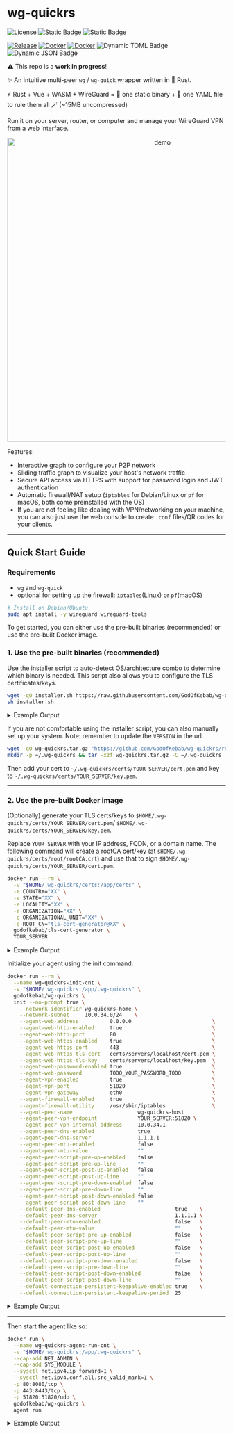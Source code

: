 # wg-quickrs

[![License](https://img.shields.io/github/license/godofkebab/wg-quickrs?logo=GitHub&color=brightgreen)](https://github.com/GodOfKebab/wg-quickrs)
![Static Badge](https://img.shields.io/badge/amd64%20%7C%20arm64%20%7C%20arm%2Fv7%20%20-%20grey?label=arch)
![Static Badge](https://img.shields.io/badge/Debian%20%7C%20MacOS%20%20-%20black?label=platform)

[![Release](https://img.shields.io/github/v/tag/godofkebab/wg-quickrs?logo=github&label=latest%20tag&color=blue)](https://github.com/godofkebab/wg-quickrs/releases/latest)
[![Docker](https://img.shields.io/docker/image-size/godofkebab/wg-quickrs?logo=docker&color=%232496ED)](https://hub.docker.com/repository/docker/godofkebab/wg-quickrs)
[![Docker](https://img.shields.io/docker/pulls/godofkebab/wg-quickrs?logo=docker&color=%232496ED)](https://hub.docker.com/repository/docker/godofkebab/wg-quickrs/tags)
![Dynamic TOML Badge](https://img.shields.io/badge/dynamic/toml?url=https%3A%2F%2Fraw.githubusercontent.com%2FGodOfKebab%2Fwg-quickrs%2Frefs%2Fheads%2Fmain%2Fsrc%2Frust-agent%2FCargo.toml&query=package.rust-version&logo=rust&label=rust&color=%23000000)
![Dynamic JSON Badge](https://img.shields.io/badge/dynamic/json?url=https%3A%2F%2Fraw.githubusercontent.com%2FGodOfKebab%2Fwg-quickrs%2Frefs%2Fheads%2Fmain%2Fsrc%2Fweb%2Fpackage.json&query=dependencies.vue&logo=vue.js&label=vue&color=%234FC08D)

⚠️ This repo is a **work in progress**!

✨ An intuitive multi-peer `wg` / `wg-quick` wrapper written in 🦀 Rust.

⚡ Rust + Vue + WASM + WireGuard = 🧪 one static binary + 📝 one YAML file to rule them all 🪄 (~15MB uncompressed)

Run it on your server, router, or computer and manage your WireGuard VPN from a web interface.

<p align="center">
<img src="https://yasar.idikut.cc/project-assets/wg-quickrs-homepage.gif" height="700" alt="demo">
</p>

Features:
- Interactive graph to configure your P2P network
- Sliding traffic graph to visualize your host's network traffic
- Secure API access via HTTPS with support for password login and JWT authentication
- Automatic firewall/NAT setup (`iptables` for Debian/Linux or `pf` for macOS, both come preinstalled with the OS)
- If you are not feeling like dealing with VPN/networking on your machine, you can also just use the web console to create `.conf` files/QR codes for your clients.

---

## Quick Start Guide

### Requirements

- `wg` and `wg-quick`
- optional for setting up the firewall: `iptables`(Linux) or `pf`(macOS)

```bash
# Install on Debian/Ubuntu
sudo apt install -y wireguard wireguard-tools
```

To get started, you can either use the pre-built binaries (recommended) or use the pre-built Docker image.

### 1. Use the pre-built binaries (recommended)

Use the installer script to auto-detect OS/architecture combo to determine which binary is needed.
This script also allows you to configure the TLS certificates/keys.

```bash
wget -qO installer.sh https://raw.githubusercontent.com/GodOfKebab/wg-quickrs/refs/heads/main/installer.sh
sh installer.sh
````

<details>
<summary>Example Output</summary>

```text
Detected target: aarch64-apple-darwin
Fetching latest release version...
    Using latest release: v0.1.11
Setting up and downloading the install directory at /Users/XXX/.wg-quickrs...
Setting up TLS certs/keys at /Users/XXX/.wg-quickrs/certs...
Enter COUNTRY [XX]: 
Enter STATE [XX]: 
Enter LOCALITY [XX]: 
Enter ORGANIZATION [XX]: 
Enter ORGANIZATIONAL_UNIT [XX]: 
Enter ROOT_CN [tls-cert-generator@XX]: 
Generating key for rootCA ...
    certs/root/rootCA.key
    Done.
Generating cert for rootCA ...
    certs/root/rootCA.crt
    Done.
Generating cert/key for XXX ...
    Generated key at certs/servers/XXX/key.pem
    Generated cert at certs/servers/XXX/cert.pem
    ...
    ...
    ✅ Generated TLS certs/keys
Setting up PATH and completions...
    ✅ Added PATH and completions to /Users/XXX/.zshrc

Open a new shell or run the following to use wg-quickrs command on this shell:

    export PATH="/Users/XXX/.wg-quickrs/bin:$PATH"
    source "/Users/XXX/.wg-quickrs/completions/_wg-quickrs"

Then, you are ready to initialize your service with:

    wg-quickrs init

After a successful initialization, you can start up your service with:

    wg-quickrs agent run
```

</details>

If you are not comfortable using the installer script, you can also manually set up your system.
Note: remember to update the `VERSION` in the url.

```bash
wget -qO wg-quickrs.tar.gz "https://github.com/GodOfKebab/wg-quickrs/releases/download/VERSION/wg-quickrs-aarch64-apple-darwin.tar.gz"
mkdir -p ~/.wg-quickrs && tar -xzf wg-quickrs.tar.gz -C ~/.wg-quickrs
```

Then add your cert to `~/.wg-quickrs/certs/YOUR_SERVER/cert.pem` and key to `~/.wg-quickrs/certs/YOUR_SERVER/key.pem`.

---

### 2. Use the pre-built Docker image

(Optionally) generate your TLS certs/keys to `$HOME/.wg-quickrs/certs/YOUR_SERVER/cert.pem`/
`$HOME/.wg-quickrs/certs/YOUR_SERVER/key.pem`.

Replace `YOUR_SERVER` with your IP address, FQDN, or a domain name.
The following command will create a rootCA cert/key (at `$HOME/.wg-quickrs/certs/root/rootCA.crt`) and use that to sign
`$HOME/.wg-quickrs/certs/YOUR_SERVER/cert.pem`.

```bash
docker run --rm \
  -v "$HOME/.wg-quickrs/certs:/app/certs" \
  -e COUNTRY="XX" \
  -e STATE="XX" \
  -e LOCALITY="XX" \
  -e ORGANIZATION="XX" \
  -e ORGANIZATIONAL_UNIT="XX" \
  -e ROOT_CN="tls-cert-generator@XX" \
  godofkebab/tls-cert-generator \
  YOUR_SERVER
```

<details>
<summary>Example Output</summary>

```text
Generating key for rootCA ...
    certs/root/rootCA.key
    Done.
Generating cert for rootCA ...
    certs/root/rootCA.crt
    Done.
Generating cert/key for YOUR_SERVER ...
    Generated key at certs/servers/YOUR_SERVER/key.pem
    Generated cert at certs/servers/YOUR_SERVER/cert.pem
tree "$HOME/.wg-quickrs/certs"
└── certs
    ├── root
    │   ├── rootCA.crt
    │   └── rootCA.key
    └── servers
        └── YOUR_SERVER
            ├── cert.pem
            └── key.pem
```

</details>

Initialize your agent using the init command:

```bash
docker run --rm \
  --name wg-quickrs-init-cnt \
  -v "$HOME/.wg-quickrs:/app/.wg-quickrs" \
  godofkebab/wg-quickrs \
  init --no-prompt true \
    --network-identifier wg-quickrs-home \
    --network-subnet     10.0.34.0/24    \
    --agent-web-address          0.0.0.0                          \
    --agent-web-http-enabled     true                             \
    --agent-web-http-port        80                               \
    --agent-web-https-enabled    true                             \
    --agent-web-https-port       443                              \
    --agent-web-https-tls-cert   certs/servers/localhost/cert.pem \
    --agent-web-https-tls-key    certs/servers/localhost/key.pem  \
    --agent-web-password-enabled true                             \
    --agent-web-password         TODO_YOUR_PASSWORD_TODO          \
    --agent-vpn-enabled          true                             \
    --agent-vpn-port             51820                            \
    --agent-vpn-gateway          eth0                             \
    --agent-firewall-enabled     true                             \
    --agent-firewall-utility     /usr/sbin/iptables               \
    --agent-peer-name                     wg-quickrs-host                \
    --agent-peer-vpn-endpoint             YOUR_SERVER:51820 \
    --agent-peer-vpn-internal-address     10.0.34.1                      \
    --agent-peer-dns-enabled              true                           \
    --agent-peer-dns-server               1.1.1.1                        \
    --agent-peer-mtu-enabled              false                          \
    --agent-peer-mtu-value                ""                             \
    --agent-peer-script-pre-up-enabled    false                          \
    --agent-peer-script-pre-up-line       ""                             \
    --agent-peer-script-post-up-enabled   false                          \
    --agent-peer-script-post-up-line      ""                             \
    --agent-peer-script-pre-down-enabled  false                          \
    --agent-peer-script-pre-down-line     ""                             \
    --agent-peer-script-post-down-enabled false                          \
    --agent-peer-script-post-down-line    ""                             \
    --default-peer-dns-enabled                        true    \
    --default-peer-dns-server                         1.1.1.1 \
    --default-peer-mtu-enabled                        false   \
    --default-peer-mtu-value                          ""      \
    --default-peer-script-pre-up-enabled              false   \
    --default-peer-script-pre-up-line                 ""      \
    --default-peer-script-post-up-enabled             false   \
    --default-peer-script-post-up-line                ""      \
    --default-peer-script-pre-down-enabled            false   \
    --default-peer-script-pre-down-line               ""      \
    --default-peer-script-post-down-enabled           false   \
    --default-peer-script-post-down-line              ""      \
    --default-connection-persistent-keepalive-enabled true    \
    --default-connection-persistent-keepalive-period  25
```

<details>
<summary>Example Output</summary>

```text
backend: v0.1.0, frontend: v0.0.0, build: unknown#unknown@2025-09-10T03:54:51Z
2025-09-10T04:34:04.818Z INFO  [wg_quickrs] using the wg-quickrs config file at ".wg-quickrs/conf.yml"
2025-09-10T04:34:04.818Z INFO  [wg_quickrs::commands::init] Initializing wg-quickrs rust-agent...
[general network settings 1-2/24]
	[ 1/24] Using Set VPN network identifier from CLI option '--network-identifier': wg-quickrs-home
	[ 2/24] Using Set VPN network CIDR subnet from CLI option '--network-subnet': 10.0.34.0/24
[general network settings complete]
[agent settings 3-17/24]
	[ 3/24] Using Set agent web server bind IPv4 address from CLI option '--agent-web-address': 0.0.0.0
	[ 4/24] Enable HTTP on web server is enabled from CLI option '--agent-web-http-enabled'
	[ 4/24] Using 	Set web server HTTP port from CLI option '--agent-web-http-port': 80
	[ 5/24] Enable HTTPS on web server is enabled from CLI option '--agent-web-https-enabled'
	[ 5/24] Using 	Set web server HTTPS port from CLI option '--agent-web-https-port': 443
	[ 5/24] Using 	Set path (relative to the wg-quickrs home directory) to TLS certificate file for HTTPS from CLI option '--agent-web-https-tls-cert': certs/servers/localhost/cert.pem
	[ 5/24] Using 	Set path (relative to the wg-quickrs home directory) to TLS private key file for HTTPS from CLI option '--agent-web-https-tls-key': certs/servers/localhost/key.pem
	[ 6/24] Enable password authentication for web server is enabled from CLI option '--agent-web-password-enabled'
	[ 6/24]  Using password for the web server from CLI argument: ***hidden***
	[ 7/24] Enable VPN server is enabled from CLI option '--agent-vpn-enabled'
	[ 7/24] Using 	Set VPN server listening port from CLI option '--agent-vpn-port': 51820
	[ 7/24] Using 	Set gateway (outbound interface) for VPN packet forwarding from CLI option '--agent-vpn-gateway': eth0
	[ 8/24] Enable running firewall commands for setting up NAT and input rules is enabled from CLI option '--agent-firewall-enabled'
	[ 8/24] Using 	Set the utility used to configure firewall NAT and input rules from CLI option '--agent-firewall-utility': /usr/sbin/iptables
	[ 9/24] Using Set agent peer name from CLI option '--agent-peer-name': wg-quickrs-host
	[10/24] Using Set publicly accessible endpoint(IP/FQDN:PORT) for VPN endpoint from CLI option '--agent-peer-vpn-endpoint': YOUR_SERVER:51820
	[11/24] Using Set internal IPv4 address for agent in VPN network from CLI option '--agent-peer-vpn-internal-address': 10.0.34.1
	[12/24] Enable DNS configuration for agent is enabled from CLI option '--agent-peer-dns-enabled'
	[12/24] Using 	Set DNS server for agent from CLI option '--agent-peer-dns-server': 1.1.1.1
	[13/24] Enable MTU configuration for agent is disabled from CLI option '--agent-peer-mtu-enabled'
	[13/24] Using 	Set MTU value for agent from CLI option '--agent-peer-mtu-value':
	[14/24] Enable PreUp script for agent is disabled from CLI option '--agent-peer-script-pre-up-enabled'
	[14/24] Using 	Set PreUp script line for agent from CLI option '--agent-peer-script-pre-up-line':
	[15/24] Enable PostUp script for agent is disabled from CLI option '--agent-peer-script-post-up-enabled'
	[15/24] Using 	Set PostUp script line for agent from CLI option '--agent-peer-script-post-up-line':
	[16/24] Enable PreDown script for agent is disabled from CLI option '--agent-peer-script-pre-down-enabled'
	[16/24] Using 	Set PreDown script line for agent from CLI option '--agent-peer-script-pre-down-line':
	[17/24] Enable PostDown script for agent is disabled from CLI option '--agent-peer-script-post-down-enabled'
	[17/24] Using 	Set PostDown script line for agent from CLI option '--agent-peer-script-post-down-line':
[agent settings complete]
[new peer/connection default settings 18-24/24]
	[18/24] Enable DNS for new peers by default is enabled from CLI option '--default-peer-dns-enabled'
	[18/24] Using 	Set default DNS server for new peers from CLI option '--default-peer-dns-server': 1.1.1.1
	[19/24] Enable MTU for new peers by default is disabled from CLI option '--default-peer-mtu-enabled'
	[19/24] Using 	Set default MTU value for new peers from CLI option '--default-peer-mtu-value':
	[20/24] Enable PreUp script for new peers by default is disabled from CLI option '--default-peer-script-pre-up-enabled'
	[20/24] Using 	Set default PreUp script line for new peers from CLI option '--default-peer-script-pre-up-line':
	[21/24] Enable PostUp script for new peers by default is disabled from CLI option '--default-peer-script-post-up-enabled'
	[21/24] Using 	Set default PostUp script line for new peers from CLI option '--default-peer-script-post-up-line':
	[22/24] Enable PreDown script for new peers by default is disabled from CLI option '--default-peer-script-pre-down-enabled'
	[22/24] Using 	Set default PreDown script line for new peers from CLI option '--default-peer-script-pre-down-line':
	[23/24] Enable PostDown script for new peers by default is disabled from CLI option '--default-peer-script-post-down-enabled'
	[23/24] Using 	Set default PostDown script line for new peers from CLI option '--default-peer-script-post-down-line':
	[24/24] Enable PersistentKeepalive for new connections by default is enabled from CLI option '--default-connection-persistent-keepalive-enabled'
	[24/24] Using 	Set default PersistentKeepalive period in seconds from CLI option '--default-connection-persistent-keepalive-period': 25
[new peer/connection default settings complete]
✅ This was all the information required to initialize the rust-agent. Finalizing the configuration...
2025-09-10T04:34:04.837Z INFO  [wg_quickrs::wireguard::cmd] $ wg genkey
2025-09-10T04:34:04.837Z INFO  [wg_quickrs::wireguard::cmd] $ wg genkey | wg pubkey
2025-09-10T04:34:04.839Z INFO  [wg_quickrs::conf::util] updated config file
```

</details>

---

Then start the agent like so:

```bash
docker run \
  --name wg-quickrs-agent-run-cnt \
  -v "$HOME/.wg-quickrs:/app/.wg-quickrs" \
  --cap-add NET_ADMIN \
  --cap-add SYS_MODULE \
  --sysctl net.ipv4.ip_forward=1 \
  --sysctl net.ipv4.conf.all.src_valid_mark=1 \
  -p 80:8080/tcp \
  -p 443:8443/tcp \
  -p 51820:51820/udp \
  godofkebab/wg-quickrs \
  agent run
```

<details>
<summary>Example Output</summary>

```text
backend: v0.1.0, frontend: v0.1.0, build: v0.1.11@2025-09-10T17:03:53Z
2025-09-11T21:25:33.440Z INFO  [wg_quickrs] using the wg-quickrs config file at ".wg-quickrs/conf.yml"
2025-09-11T21:25:33.442Z INFO  [wg_quickrs::commands::agent] using the wireguard config file at "/etc/wireguard/wg-quickrs.conf"
2025-09-11T21:25:33.454Z INFO  [wg_quickrs::wireguard::cmd] $ sudo wg-quick down wg-quickrs
2025-09-11T21:25:33.454Z WARN  [wg_quickrs::wireguard::cmd] wg-quick: `wg-quickrs' is not a WireGuard interface

2025-09-11T21:25:33.627Z INFO  [wg_quickrs::wireguard::cmd] $ sudo wg-quick up wg-quickrs
2025-09-11T21:25:33.627Z WARN  [wg_quickrs::wireguard::cmd] [#] ip link add dev wg-quickrs type wireguard
[#] wg setconf wg-quickrs /dev/fd/63
[#] ip -4 address add 10.0.34.1/24 dev wg-quickrs
[#] ip link set mtu 65455 up dev wg-quickrs
[#] resolvconf -a wg-quickrs -m 0 -x
could not detect a useable init system
[#] sudo sysctl -w net.ipv4.ip_forward=1
sysctl: error setting key 'net.ipv4.ip_forward': Read-only file system
[#] resolvconf -d wg-quickrs -f
could not detect a useable init system
[#] ip link delete dev wg-quickrs

2025-09-11T21:25:33.627Z ERROR [wg_quickrs::commands::agent] wireguard::cmd::error::command_exec_not_successful -> command for $ sudo wg-quick up wg-quickrs completed unsuccessfully
2025-09-11T21:25:33.628Z INFO  [wg_quickrs::web::server] Started HTTP frontend/API at http://0.0.0.0:80/
2025-09-11T21:25:33.628Z INFO  [actix_server::builder] starting 14 workers
2025-09-11T21:25:33.635Z INFO  [wg_quickrs::web::server] Started HTTPS frontend/API at https://0.0.0.0:443/
2025-09-11T21:25:33.635Z INFO  [actix_server::builder] starting 14 workers
2025-09-11T21:25:33.635Z INFO  [actix_server::server] Actix runtime found; starting in Actix runtime
2025-09-11T21:25:33.635Z INFO  [actix_server::server] starting service: "actix-web-service-0.0.0.0:80", workers: 14, listening on: 0.0.0.0:80
2025-09-11T21:25:33.643Z INFO  [actix_server::server] Actix runtime found; starting in Actix runtime
2025-09-11T21:25:33.643Z INFO  [actix_server::server] starting service: "actix-web-service-0.0.0.0:443", workers: 14, listening on: 0.0.0.0:443
```

</details>

